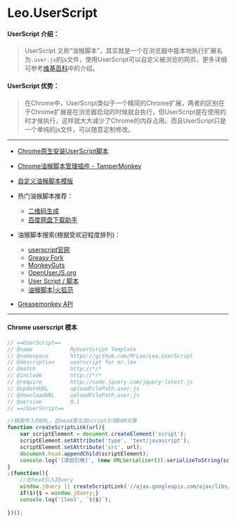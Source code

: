 # Leo.UserScript

#### UserScript 介绍：
> UserScript 又称“油猴脚本”，其实就是一个在浏览器中能本地执行扩展名为`.user.js`的js文件，使用UserScript可以自定义被浏览的网页，更多详细可参考[维基百科](https://zh.wikipedia.org/wiki/Greasemonkey)中的介绍。


#### UserScript 优势：
> 在Chrome中，UserScript类似于一个精简的Chrome扩展，两者的区别在于Chrome扩展是在浏览器启动的时候就会执行，但UserScript是在使用的时才候执行，这样就大大减少了Chrome的内存占用。而且UserScript只是一个单纯的js文件，可以随意定制修改。

*** 

- [Chrome原生安装UserScript脚本](https://github.com/EchoFUN/melodycoder/issues/12)
- [Chrome油猴脚本管理插件 - TamperMonkey](https://chrome.google.com/webstore/detail/dhdgffkkebhmkfjojejmpbldmpobfkfo)
- [自定义油猴脚本模版](https://raw.githubusercontent.com/MrLeo/Leo.UserScript/master/README.md)
- 热门油猴脚本推荐：
    - [二维码生成](http://userscripts-mirror.org/scripts/source/185467.user.js)
    - [百度网盘下载助手](https://greasyfork.org/scripts/986-百度网盘助手/code/百度网盘助手.user.js)

- 油猴脚本搜索(根据受欢迎程度排列)：
    - [userscript官网](http://userscripts-mirror.org/)
    - [Greasy Fork](https://greasyfork.org/zh-CN)
    - [MonkeyGuts](https://monkeyguts.com/index.php?lang=zh)
    - [OpenUserJS.org](https://openuserjs.org/)
    - [User Script / 脚本](http://j.mozest.com/zh-CN/userscript/)
    - [油猴脚本|火狐范](http://www.firefoxfan.com/greasemonkey-scripts)
- [Greasemonkey API](http://old.sebug.net/paper/books/greasemonkey/)

***

#### Chrome userscript 模本

```js
// ==UserScript==
// @name            MyUserScript Template
// @namespace       https://github.com/MrLeo/Leo.UserScript
// @description     userscript for mr.leo
// @match           http://*/*
// @include         http://*/*
// @require         http://code.jquery.com/jquery-latest.js
// @updateURL       uploadFilePath.user.js
// @downloadURL     uploadFilePath.user.js
// @version         0.1
// ==/UserScript==

//根据传入的URL，在head里生成script引用DOM对象
function createScriptLink(url){
    var scriptElement = document.createElement('script');
    scriptElement.setAttribute('type', 'text/javascript');
    scriptElement.setAttribute('src', url);
    document.head.appendChild(scriptElement);
    console.log('[添加引用]', (new XMLSerializer()).serializeToString(scriptElement));
}
;(function(){
    //在head引入JQuery
    window.jQuery || createScriptLink('//ajax.googleapis.com/ajax/libs/jquery/1.7.1/jquery.min.js')
    if($){$ = window.jQuery;}
    console.log('[leo]', `${$}`);
    
})();

```
